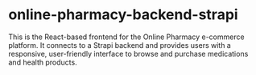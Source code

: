 # online-pharmacy-backend-strapi
This is the React-based frontend for the Online Pharmacy e-commerce platform. It connects to a Strapi backend and provides users with a responsive, user-friendly interface to browse and purchase medications and health products.
